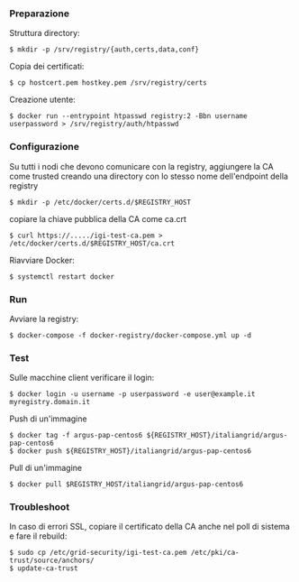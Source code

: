 ### Preparazione

Struttura directory:

```console
$ mkdir -p /srv/registry/{auth,certs,data,conf}
```
Copia dei certificati:

``` console
$ cp hostcert.pem hostkey.pem /srv/registry/certs
```

Creazione utente:
```console
$ docker run --entrypoint htpasswd registry:2 -Bbn username userpassword > /srv/registry/auth/htpasswd
```

### Configurazione

Su tutti i nodi che devono comunicare con la registry, aggiungere la CA come trusted creando una directory
con lo stesso nome dell'endpoint della registry
```console
$ mkdir -p /etc/docker/certs.d/$REGISTRY_HOST
```
copiare la chiave pubblica della CA come ca.crt
```console
$ curl https://...../igi-test-ca.pem > /etc/docker/certs.d/$REGISTRY_HOST/ca.crt
```
Riavviare Docker:
```console
$ systemctl restart docker
```

### Run

Avviare la registry:
```console
$ docker-compose -f docker-registry/docker-compose.yml up -d
```

### Test

Sulle macchine client verificare il login:
```console
$ docker login -u username -p userpassword -e user@example.it myregistry.domain.it
```

Push di un'immagine
```console
$ docker tag -f argus-pap-centos6 ${REGISTRY_HOST}/italiangrid/argus-pap-centos6
$ docker push ${REGISTRY_HOST}/italiangrid/argus-pap-centos6
```

Pull di un'immagine
```console
$ docker pull $REGISTRY_HOST/italiangrid/argus-pap-centos6
```

### Troubleshoot
In caso di errori SSL, copiare il certificato della CA anche nel poll di sistema e fare il rebuild:
```console
$ sudo cp /etc/grid-security/igi-test-ca.pem /etc/pki/ca-trust/source/anchors/
$ update-ca-trust
```
